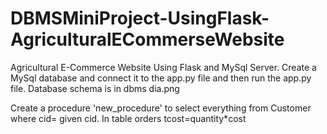 # DBMSMiniProject-UsingFlask-AgriculturalECommerseWebsite
Agricultural E-Commerce Website Using Flask and MySql Server.
Create a MySql database and connect it to the app.py file and then run the app.py file.
Database schema is in dbms dia.png




Create a procedure 'new_procedure' to select everything from Customer where cid= given cid.
In table orders tcost=quantity*cost
